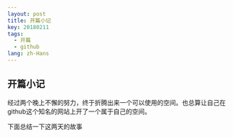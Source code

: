 ```yaml
---
layout: post
title: 开篇小记
key: 20180211
tags:
  - 开篇
  - github
lang: zh-Hans
---
```


## 开篇小记

经过两个晚上不懈的努力，终于折腾出来一个可以使用的空间。也总算让自己在github这个知名的网站上开了一个属于自己的空间。

下面总结一下这两天的故事